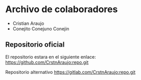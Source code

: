 # Archivo de colaboradores

- Cristian Araujo
- Conejito Conejuno Conejin

## Repositorio oficial

El repositorio estara en el siguiente enlace:
<https://github.com/CrstnAraujo:repo.git>

Repositorio alternativo
<https://gitlab.com/CrstnAraujo:repo.git>
